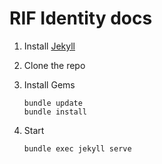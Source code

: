 # RIF Identity docs

1. Install [Jekyll](https://jekyllrb.com/docs/)
2. Clone the repo
3. Install Gems

    ```
    bundle update
    bundle install
    ```

4. Start

    ```
    bundle exec jekyll serve
    ```
